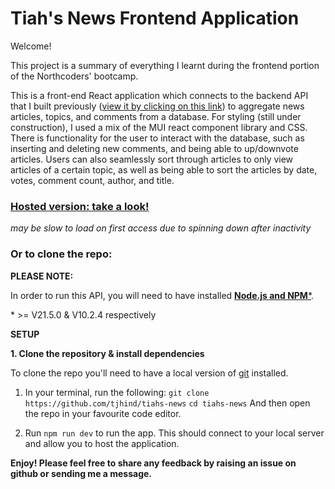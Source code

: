 # Tiah's News Frontend Application

Welcome!

This project is a summary of everything I learnt during the frontend portion of the Northcoders' bootcamp.

This is a front-end React application which connects to the backend API that I built previously ([view it by clicking on this link](https://github.com/tjhind/nc-news)) to aggregate news articles, topics, and comments from a database. For styling (still under construction), I used a mix of the MUI react component library and CSS.
There is functionality for the user to interact with the database, such as inserting and deleting new comments, and being able to up/downvote articles. Users can also seamlessly sort through articles to only view articles of a certain topic, as well as being able to sort the articles by date, votes, comment count, author, and title.

### [Hosted version: take a look!](https://tiahsnews.netlify.app/)

_may be slow to load on first access due to spinning down after inactivity_

### Or to clone the repo:

**PLEASE NOTE:**

In order to run this API, you will need to have installed [**Node.js and NPM**\*](https://docs.npmjs.com/downloading-and-installing-node-js-and-npm).

\* >= V21.5.0 & V10.2.4 respectively

**SETUP**

**1. Clone the repository & install dependencies**

To clone the repo you'll need to have a local version of [git](https://git-scm.com/book/en/v2/Getting-Started-Installing-Git) installed.

1. In your terminal, run the following:
   `git clone https://github.com/tjhind/tiahs-news`
   `cd tiahs-news`
   And then open the repo in your favourite code editor.

2. Run `npm run dev` to run the app. This should connect to your local server and allow you to host the application.

**Enjoy! Please feel free to share any feedback by raising an issue on github or sending me a message.**
